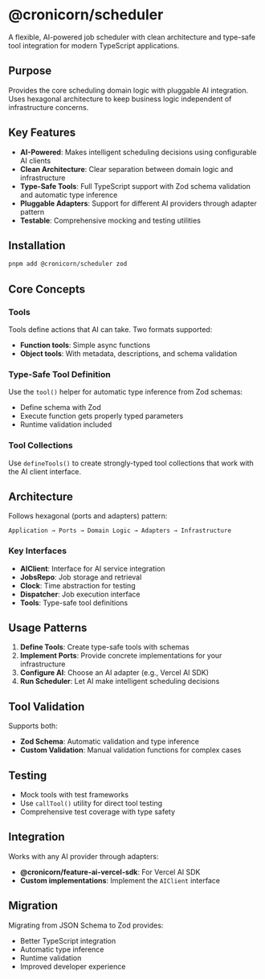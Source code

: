 # @cronicorn/scheduler

A flexible, AI-powered job scheduler with clean architecture and type-safe tool integration for modern TypeScript applications.

## Purpose

Provides the core scheduling domain logic with pluggable AI integration. Uses hexagonal architecture to keep business logic independent of infrastructure concerns.

## Key Features

- **AI-Powered**: Makes intelligent scheduling decisions using configurable AI clients
- **Clean Architecture**: Clear separation between domain logic and infrastructure
- **Type-Safe Tools**: Full TypeScript support with Zod schema validation and automatic type inference
- **Pluggable Adapters**: Support for different AI providers through adapter pattern
- **Testable**: Comprehensive mocking and testing utilities

## Installation

```bash
pnpm add @cronicorn/scheduler zod
```

## Core Concepts

### Tools

Tools define actions that AI can take. Two formats supported:
- **Function tools**: Simple async functions
- **Object tools**: With metadata, descriptions, and schema validation

### Type-Safe Tool Definition

Use the `tool()` helper for automatic type inference from Zod schemas:
- Define schema with Zod
- Execute function gets properly typed parameters
- Runtime validation included

### Tool Collections

Use `defineTools()` to create strongly-typed tool collections that work with the AI client interface.

## Architecture

Follows hexagonal (ports and adapters) pattern:

```
Application → Ports → Domain Logic → Adapters → Infrastructure
```

### Key Interfaces

- **AIClient**: Interface for AI service integration
- **JobsRepo**: Job storage and retrieval
- **Clock**: Time abstraction for testing
- **Dispatcher**: Job execution interface
- **Tools**: Type-safe tool definitions

## Usage Patterns

1. **Define Tools**: Create type-safe tools with schemas
2. **Implement Ports**: Provide concrete implementations for your infrastructure
3. **Configure AI**: Choose an AI adapter (e.g., Vercel AI SDK)
4. **Run Scheduler**: Let AI make intelligent scheduling decisions

## Tool Validation

Supports both:
- **Zod Schema**: Automatic validation and type inference
- **Custom Validation**: Manual validation functions for complex cases

## Testing

- Mock tools with test frameworks
- Use `callTool()` utility for direct tool testing
- Comprehensive test coverage with type safety

## Integration

Works with any AI provider through adapters:
- **@cronicorn/feature-ai-vercel-sdk**: For Vercel AI SDK
- **Custom implementations**: Implement the `AIClient` interface

## Migration

Migrating from JSON Schema to Zod provides:
- Better TypeScript integration
- Automatic type inference
- Runtime validation
- Improved developer experience